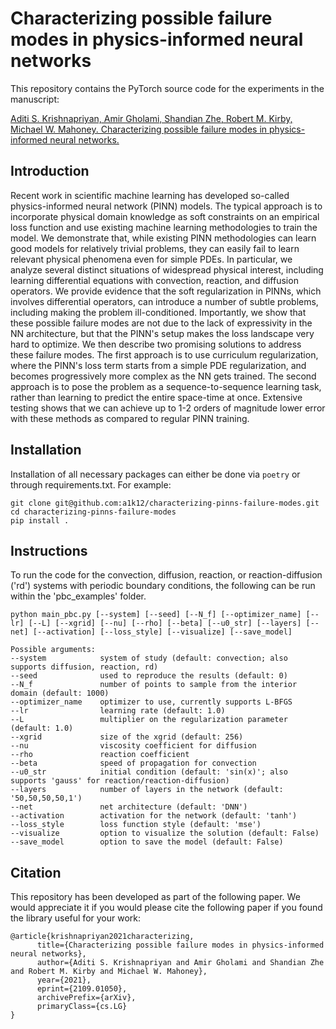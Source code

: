 # Characterizing possible failure modes in physics-informed neural networks

This repository contains the PyTorch source code for the experiments in the manuscript:

[Aditi S. Krishnapriyan, Amir Gholami, Shandian Zhe, Robert M. Kirby, Michael W. Mahoney. Characterizing possible failure modes in physics-informed neural networks.](https://arxiv.org/abs/2109.01050)

## Introduction

Recent work in scientific machine learning has developed so-called physics-informed neural network (PINN) models. The typical approach is to incorporate physical domain knowledge as soft constraints on an empirical loss function and use existing machine learning methodologies to train the model. We demonstrate that, while existing PINN methodologies can learn good models for relatively trivial problems, they can easily fail to learn relevant physical phenomena even for simple PDEs. In particular, we analyze several distinct situations of widespread physical interest, including learning differential equations with convection, reaction, and diffusion operators. We provide evidence that the soft regularization in PINNs, which involves differential operators, can introduce a number of subtle problems, including making the problem ill-conditioned. Importantly, we show that these possible failure modes are not due to the lack of expressivity in the NN architecture, but that the PINN's setup makes the loss landscape very hard to optimize. We then describe two promising solutions to address these failure modes. The first approach is to use curriculum regularization, where the PINN's loss term starts from a simple PDE regularization, and becomes progressively more complex as the NN gets trained. The second approach is to pose the problem as a sequence-to-sequence learning task, rather than learning to predict the entire space-time at once. Extensive testing shows that we can achieve up to 1-2 orders of magnitude lower error with these methods as compared to regular PINN training.

## Installation

Installation of all necessary packages can either be done via `poetry` or through requirements.txt. For example:

```
git clone git@github.com:a1k12/characterizing-pinns-failure-modes.git
cd characterizing-pinns-failure-modes
pip install .
```

## Instructions

To run the code for the convection, diffusion, reaction, or reaction-diffusion ('rd') systems with periodic boundary conditions, the following can be run within the 'pbc_examples' folder.

```
python main_pbc.py [--system] [--seed] [--N_f] [--optimizer_name] [--lr] [--L] [--xgrid] [--nu] [--rho] [--beta] [--u0_str] [--layers] [--net] [--activation] [--loss_style] [--visualize] [--save_model]

Possible arguments:
--system            system of study (default: convection; also supports diffusion, reaction, rd)
--seed              used to reproduce the results (default: 0)
--N_f               number of points to sample from the interior domain (default: 1000)
--optimizer_name    optimizer to use, currently supports L-BFGS
--lr                learning rate (default: 1.0)
--L                 multiplier on the regularization parameter (default: 1.0)
--xgrid             size of the xgrid (default: 256)
--nu                viscosity coefficient for diffusion
--rho               reaction coefficient
--beta              speed of propagation for convection
--u0_str            initial condition (default: 'sin(x)'; also supports 'gauss' for reaction/reaction-diffusion)
--layers            number of layers in the network (default: '50,50,50,50,1')
--net               net architecture (default: 'DNN')
--activation        activation for the network (default: 'tanh')
--loss_style        loss function style (default: 'mse')
--visualize         option to visualize the solution (default: False)
--save_model        option to save the model (default: False)
```

## Citation
This repository has been developed as part of the following paper. We would appreciate it if you would please cite the following paper if you found the library useful for your work:

```text
@article{krishnapriyan2021characterizing,
      title={Characterizing possible failure modes in physics-informed neural networks},
      author={Aditi S. Krishnapriyan and Amir Gholami and Shandian Zhe and Robert M. Kirby and Michael W. Mahoney},
      year={2021},
      eprint={2109.01050},
      archivePrefix={arXiv},
      primaryClass={cs.LG}
}
```

